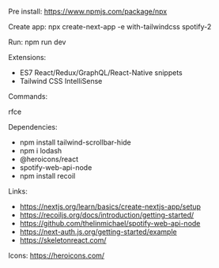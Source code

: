 Pre install:
https://www.npmjs.com/package/npx

Create app:
npx create-next-app -e with-tailwindcss spotify-2

Run:
npm run dev

Extensions:
- ES7 React/Redux/GraphQL/React-Native snippets
- Tailwind CSS IntelliSense

Commands:

rfce

Dependencies:
- npm install tailwind-scrollbar-hide
- npm i lodash
- @heroicons/react
- spotify-web-api-node
- npm install recoil

Links:

- https://nextjs.org/learn/basics/create-nextjs-app/setup
- https://recoiljs.org/docs/introduction/getting-started/
- https://github.com/thelinmichael/spotify-web-api-node
- https://next-auth.js.org/getting-started/example
- https://skeletonreact.com/

Icons:
https://heroicons.com/
